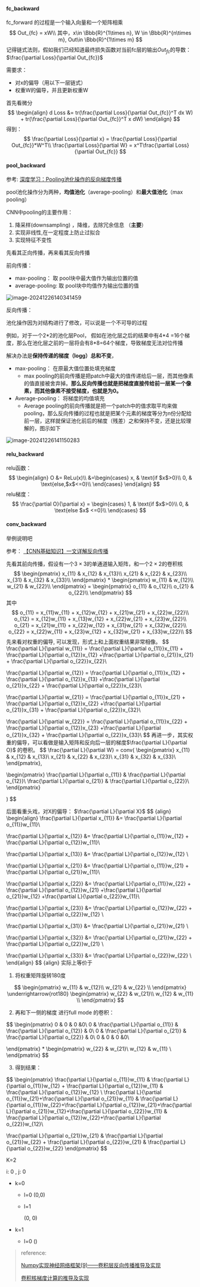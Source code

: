 #### fc_backward

fc_forward 的过程是一个输入向量和一个矩阵相乘
$$
Out_{fc} = xW\\
其中，x\in \Bbb{R}^{1\times n}, W \in \Bbb{R}^{n\times m}, Out\in \Bbb{R}^{1\times m}
$$
记得链式法则，假如我们已经知道最终损失函数对当前fc层的输出$Out_{fc}$的导数： $\frac{\partial Loss}{\partial Out_{fc}}$

需要求：

- 对x的偏导（用以下一层链式）
- 权重W的偏导，并且更新权重W

首先看微分
$$
\begin{align}
d Loss &= tr(\frac{\partial Loss}{\partial Out_{fc}}^T dx W) + tr(\frac{\partial Loss}{\partial Out_{fc}}^T x dW)
\end{align}
$$
得到：
$$
\frac{\partial Loss}{\partial x} = \frac{\partial Loss}{\partial Out_{fc}}*W^T\\
\frac{\partial Loss}{\partial W} = x^T\frac{\partial Loss}{\partial Out_{fc}}
$$


#### pool_backward

参考: [深度学习：Pooling池化操作的反向梯度传播](https://blog.csdn.net/qinghuaci666/article/details/81870750)

pool池化操作分为两种，**均值池化**（average-pooling）和**最大值池化**（max pooling）

CNN中pooling的主要作用：

1. 降采样(downsampling) ，降维，去除冗余信息 （**主要**）
2. 实现非线性,在一定程度上防止过拟合
3. 实现特征不变性

先看其正向传播，再来看其反向传播

前向传播：

- max-pooling： 取 pool块中最大值作为输出位置的值
- average-pooling: 取 pool块中均值作为输出位置的值

![image-20241226140341459](file.assets/image-20241226140341459.png)

反向传播：

池化操作因为对结构进行了修改，可以说是一个不可导的过程

例如，对于一个2\*2的池化层Pool， 假如在池化层之后的结果中有4\*4 =16个梯度，那么在池化层之前的一层将会有8\*8=64个梯度，导致梯度无法对位传播

解决办法是**保持传递的梯度（logg）总和不变**， 

- max-pooling： 在原最大值位置处填充梯度
  - max pooling的前向传播是把patch中最大的值传递给后一层，而其他像素的值直接被舍弃掉。**那么反向传播也就是把梯度直接传给前一层某一个像素，而其他像素不接受梯度，也就是为0。**
- Average-pooling： 将梯度的均值填充
  - Average pooling的前向传播就是把一个patch中的值求取平均来做pooling，那么反向传播的过程也就是把某个元素的梯度等分为n份分配给前一层，这样就保证池化前后的梯度（残差）之和保持不变，还是比较理解的，图示如下 



![image-20241226141150283](file.assets/image-20241226141150283.png)



#### relu_backward

relu函数：
$$
\begin{align}
O &= ReLu(x)\\
&=\begin{cases}
x, & \text{if $x$>0}\\
0, & \text{else,$x$<=0}\\
\end{cases}
\end{align}
$$
relu梯度：
$$
\frac{\partial O}{\partial x} = \begin{cases}
1, & \text{if $x$>0}\\
0, & \text{else $x$ <=0}\\
\end{cases}
$$


#### conv_backward

举例说明吧

参考： [【CNN基础知识】一文详解反向传播](https://blog.csdn.net/qq_45912037/article/details/128073903)

先看其前向传播，假设有一个$3\times 3$的单通道输入矩阵，和一个$2\times 2$的卷积核
$$
\begin{pmatrix}
x_{11} & x_{12} & x_{13}\\
x_{21} & x_{22} & x_{23}\\
x_{31} & x_{32} & x_{33}\\
\end{pmatrix} *
\begin{pmatrix}
w_{11} & w_{12}\\
w_{21} & w_{22}\\
\end{pmatrix} = 
\begin{pmatrix}
o_{11} & o_{12}\\
o_{21} & o_{22}\\
\end{pmatrix}
$$
其中
$$
o_{11} = x_{11}w_{11} + x_{12}w_{12} + x_{21}w_{21} + x_{22}w_{22}\\
o_{12} = x_{12}w_{11} + x_{13}w_{12} + x_{22}w_{21} + x_{23}w_{22}\\
o_{21} = x_{21}w_{11} + x_{22}w_{12} + x_{31}w_{21} + x_{32}w_{22}\\
o_{22} = x_{22}w_{11} + x_{23}w_{12} + x_{32}w_{21} + x_{33}w_{22}\\
$$
先来看对权重的偏导, 可以发现，形式上和上面权重结果非常相像。
$$
\frac{\partial L}{\partial w_{11}} = \frac{\partial L}{\partial o_{11}}x_{11} + \frac{\partial L}{\partial o_{12}}x_{12} +\frac{\partial L}{\partial o_{21}}x_{21} + \frac{\partial L}{\partial o_{22}}x_{22}\\

\frac{\partial L}{\partial w_{12}} = \frac{\partial L}{\partial o_{11}}x_{12} + \frac{\partial L}{\partial o_{12}}x_{13} +\frac{\partial L}{\partial o_{21}}x_{22} + \frac{\partial L}{\partial o_{22}}x_{23}\\

\frac{\partial L}{\partial w_{21}} = \frac{\partial L}{\partial o_{11}}x_{21} + \frac{\partial L}{\partial o_{12}}x_{22} +\frac{\partial L}{\partial o_{21}}x_{31} + \frac{\partial L}{\partial o_{22}}x_{32}\\

\frac{\partial L}{\partial w_{22}} = \frac{\partial L}{\partial o_{11}}x_{22} + \frac{\partial L}{\partial o_{12}}x_{23} +\frac{\partial L}{\partial o_{21}}x_{32} + \frac{\partial L}{\partial o_{22}}x_{33}\\
$$
再进一步，其实权重的偏导，可以看做是输入矩阵和反向后一层的梯度$\frac{\partial L}{\partial O}$ 的卷积。
$$
\frac{\partial L}{\partial W} = conv(
\begin{pmatrix}
x_{11} & x_{12} & x_{13}\\
x_{21} & x_{22} & x_{23}\\
x_{31} & x_{32} & x_{33}\\
\end{pmatrix},

\begin{pmatrix}
\frac{\partial L}{\partial o_{11}} & \frac{\partial L}{\partial o_{12}}\\
\frac{\partial L}{\partial o_{21}} & \frac{\partial L}{\partial o_{22}}\\
\end{pmatrix}

)
$$


后面看重头戏，对X的偏导： $\frac{\partial L}{\partial X}$ 
$$ {align}
\begin{align}
\frac{\partial L}{\partial x_{11}} &= \frac{\partial L}{\partial o_{11}}w_{11}\\

\frac{\partial L}{\partial x_{12}} &= \frac{\partial L}{\partial o_{11}}w_{12} + \frac{\partial L}{\partial o_{12}}w_{11}\\

\frac{\partial L}{\partial x_{13}} &= \frac{\partial L}{\partial o_{12}}w_{12} \\

\frac{\partial L}{\partial x_{21}} &= \frac{\partial L}{\partial o_{11}}w_{21} + \frac{\partial L}{\partial o_{21}}w_{11}\\

\frac{\partial L}{\partial x_{22}} &= \frac{\partial L}{\partial o_{11}}w_{22} + \frac{\partial L}{\partial o_{12}}w_{21} +\frac{\partial L}{\partial o_{21}}w_{12} +\frac{\partial L}{\partial o_{22}}w_{11}\\

\frac{\partial L}{\partial x_{23}} &= \frac{\partial L}{\partial o_{12}}w_{22} + \frac{\partial L}{\partial o_{22}}w_{12} \\

\frac{\partial L}{\partial x_{31}} &= \frac{\partial L}{\partial o_{21}}w_{21} \\

\frac{\partial L}{\partial x_{32}} &= \frac{\partial L}{\partial o_{21}}w_{22} + \frac{\partial L}{\partial o_{22}}w_{21} \\

\frac{\partial L}{\partial x_{33}} &= \frac{\partial L}{\partial o_{22}}w_{22} \\
\end{align}
$$ {align}
实际上等价于

1. 将权重矩阵旋转180度

$$
\begin{pmatrix}
w_{11} & w_{12}\\
w_{21} & w_{22} \\
\end{pmatrix} \underrightarrow{rot180}
\begin{pmatrix}
w_{22} & w_{21}\\
w_{12} & w_{11} \\
\end{pmatrix}
$$

2. 再和下一侧的梯度 进行full mode 的卷积：

$$
\begin{pmatrix}
0 & 0 & 0 &0\\
0 & \frac{\partial L}{\partial o_{11}} & \frac{\partial L}{\partial o_{12}} & 0\\
0 & \frac{\partial L}{\partial o_{21}} & \frac{\partial L}{\partial o_{22}} & 0\\
0 & 0 & 0 &0\\

\end{pmatrix}
*
\begin{pmatrix}
w_{22} & w_{21}\\
w_{12} & w_{11} \\
\end{pmatrix}
$$

3. 得到结果：

$$
\begin{pmatrix}
\frac{\partial L}{\partial o_{11}}w_{11} & \frac{\partial L}{\partial o_{11}}w_{12} + \frac{\partial L}{\partial o_{12}}w_{11} & \frac{\partial L}{\partial o_{12}}w_{12} \\
\frac{\partial L}{\partial o_{11}}w_{21}+\frac{\partial L}{\partial o_{21}}w_{11} & \frac{\partial L}{\partial o_{11}}w_{22}+\frac{\partial L}{\partial o_{12}}w_{21}+\frac{\partial L}{\partial o_{21}}w_{12}+\frac{\partial L}{\partial o_{22}}w_{11} & 
\frac{\partial L}{\partial o_{12}}w_{22}+\frac{\partial L}{\partial o_{22}}w_{12}\\

\frac{\partial L}{\partial o_{21}}w_{21} & 
\frac{\partial L}{\partial o_{21}}w_{22} + \frac{\partial L}{\partial o_{22}}w_{21} & 
\frac{\partial L}{\partial o_{22}}w_{22}
\end{pmatrix}
$$



K=2

i: 0 , j: 0

- k=0

  - l=0
    (0,0)

  - l=1

    (0, 0)

- k=1

  - l=0
    ()



>reference:
>
>[Numpy实现神经网络框架(9)——卷积层反向传播推导及实现](https://zhuanlan.zhihu.com/p/70246295)
>
>[卷积核梯度计算的推导及实现](https://zhuanlan.zhihu.com/p/64248652)

